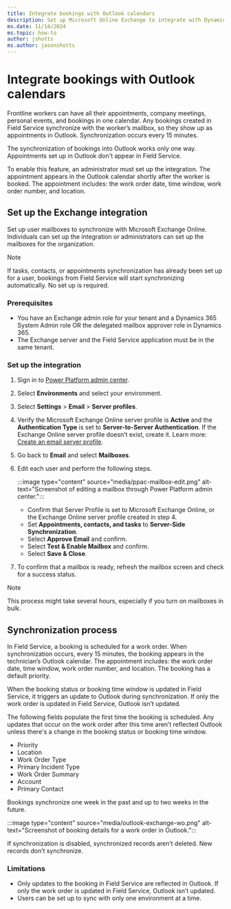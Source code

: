 ```yaml
---
title: Integrate bookings with Outlook calendars
description: Set up Microsoft Online Exchange to integrate with Dynamics 365 Field Service to synchronize bookings.
ms.date: 11/14/2024
ms.topic: how-to
author: jshotts
ms.author: jasonshotts
---
```


# Integrate bookings with Outlook calendars

Frontline workers can have all their appointments, company meetings, personal events, and bookings in one calendar. Any bookings created in Field Service synchronize with the worker’s mailbox, so they show up as appointments in Outlook. Synchronization occurs every 15 minutes.

The synchronization of bookings into Outlook works only one way. Appointments set up in Outlook don't appear in Field Service.

To enable this feature, an administrator must set up the integration. The appointment appears in the Outlook calendar shortly after the worker is booked. The appointment includes: the work order date, time window, work order number, and location.

## Set up the Exchange integration

Set up user mailboxes to synchronize with Microsoft Exchange Online. Individuals can set up the integration or administrators can set up the mailboxes for the organization.

> [!NOTE]
> If tasks, contacts, or appointments synchronization has already been set up for a user, bookings from Field Service will start synchronizing automatically. No set up is required.

### Prerequisites

- You have an Exchange admin role for your tenant and a Dynamics 365 System Admin role OR the delegated mailbox approver role in Dynamics 365.
- The Exchange server and the Field Service application must be in the same tenant.

### Set up the integration

1. Sign in to [Power Platform admin center](https://admin.powerplatform.microsoft.com/).
1. Select **Environments** and select your environment.
1. Select **Settings** > **Email** > **Server profiles**.
1. Verify the Microsoft Exchange Online server profile is **Active** and the **Authentication Type** is set to **Server-to-Server Authentication**. If the Exchange Online server profile doesn’t exist, create it. Learn more: [Create an email server profile](/power-platform/admin/connect-exchange-online#create-an-email-server-profile-for-exchange-online).
1. Go back to **Email** and select **Mailboxes**.
1. Edit each user and perform the following steps.

   :::image type="content" source="media/ppac-mailbox-edit.png" alt-text="Screenshot of editing a mailbox through Power Platform admin center.":::

   - Confirm that Server Profile is set to Microsoft Exchange Online, or the Exchange Online server profile created in step 4.
   - Set **Appointments, contacts, and tasks** to **Server-Side Synchronization**.
   - Select **Approve Email** and confirm.
   - Select **Test & Enable Mailbox** and confirm.
   - Select **Save & Close**.

1. To confirm that a mailbox is ready, refresh the mailbox screen and check for a success status.

> [!NOTE]
> This process might take several hours, especially if you turn on mailboxes in bulk.

## Synchronization process

In Field Service, a booking is scheduled for a work order. When synchronization occurs, every 15 minutes, the booking appears in the technician’s Outlook calendar. The appointment includes: the work order date, time window, work order number, and location. The booking has a default priority.

When the booking status or booking time window is updated in Field Service, it triggers an update to Outlook during synchronization. If only the work order is updated in Field Service, Outlook isn’t updated.

The following fields populate the first time the booking is scheduled. Any updates that occur on the work order after this time aren’t reflected Outlook unless there's a change in the booking status or booking time window.

- Priority
- Location
- Work Order Type
- Primary Incident Type
- Work Order Summary
- Account
- Primary Contact

Bookings synchronize one week in the past and up to two weeks in the future.

:::image type="content" source="media/outlook-exchange-wo.png" alt-text="Screenshot of booking details for a work order in Outlook.":::

If synchronization is disabled, synchronized records aren’t deleted. New records don’t synchronize.

### Limitations

- Only updates to the booking in Field Service are reflected in Outlook. If only the work order is updated in Field Service, Outlook isn’t updated.
- Users can be set up to sync with only one environment at a time.
